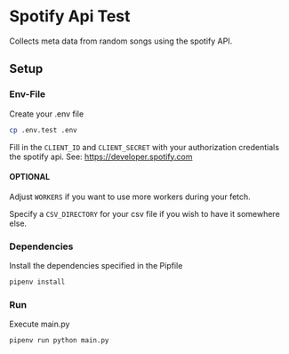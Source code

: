 
# Spotify Api Test

Collects meta data from random songs using the spotify API.

## Setup

### Env-File

Create your .env file

```bash
cp .env.test .env
``` 

Fill in the `CLIENT_ID` and `CLIENT_SECRET` with your authorization credentials the spotify api. See: https://developer.spotify.com

#### OPTIONAL

Adjust `WORKERS` if you want to use more workers during your fetch.

Specify a `CSV_DIRECTORY` for your csv file if you wish to have it somewhere else.

### Dependencies

Install the dependencies specified in the Pipfile

```bash
pipenv install
```


### Run 

Execute main.py

```bash
pipenv run python main.py
```